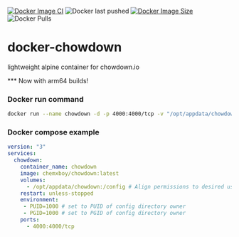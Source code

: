 [![Docker Image CI](https://github.com/tylerobara/docker-chowdown/actions/workflows/docker-publish.yml/badge.svg?branch=master)](https://github.com/tylerobara/docker-chowdown/actions/workflows/docker-publish.yml)
<img alt="Docker last pushed" src="https://img.shields.io/badge/dynamic/json?color=blue&label=Last%20pushed&query=last_updated&url=https%3A%2F%2Fhub.docker.com%2Fv2%2Frepositories%2Ftylerobara%2Fchowdown%2F&logo=docker&?link=http://left&link=https://hub.docker.com/repository/docker/tylerobara/chowown">
[![Docker Image Size](https://img.shields.io/docker/image-size/tylerobara/chowdown?logo=Docker)](https://hub.docker.com/r/jokobsk/pi.alert)
<img src="https://img.shields.io/docker/pulls/tylerobara/chowdown?logo=docker&color=0aa8d2&logoColor=fff" alt="Docker Pulls">


# docker-chowdown
lightweight alpine container for chowdown.io

*** Now with arm64 builds!

### Docker run command
```bash
docker run --name chowdown -d -p 4000:4000/tcp -v "/opt/appdata/chowdown:/config" --restart=unless-stopped chemxboy/chowdown:latest
```

### Docker compose example
```yaml
version: "3"
services:
  chowdown:
    container_name: chowdown
    image: chemxboy/chowdown:latest
    volumes:
      - /opt/appdata/chowdown:/config # Align permissions to desired user set in environment
    restart: unless-stopped
    environment:
     - PUID=1000 # set to PUID of config directory owner
     - PGID=1000 # set to PGID of config directory owner
    ports:
      - 4000:4000/tcp
```

